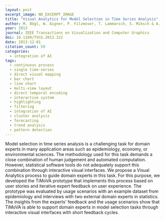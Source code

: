 ```yaml
---
layout: post
excerpt_image: NO_EXCERPT_IMAGE
title: "Visual Analytics for Model Selection in Time Series Analysis"
author: M. Bögl, W. Aigner, P. Filzmoser, T. Lammarsch, S. Miksch & A. Rind
year: 2013
journal: IEEE Transactions on Visualization and Computer Graphics
doi: 10.1109/TVCG.2013.222
date: 2013-12-01
citation_count: 59
categories:
  - integration of AI
tags:
  - continuous process
  - single time-series
  - direct visual mapping
  - bar chart
  - line chart
  - multi-view layout
  - direct temporal encoding
  - interactive system
  - highlighting
  - filtering
  - integration of AI
  - cluster analysis
  - forecasting
  - trend analysis
  - pattern detection
---
```

Model selection in time series analysis is a challenging task for domain experts in many application areas such as epidemiology, economy, or environmental sciences. The methodology used for this task demands a close combination of human judgement and automated computation. However, statistical software tools do not adequately support this combination through interactive visual interfaces. We propose a Visual Analytics process to guide domain experts in this task. For this purpose, we developed the TiMoVA prototype that implements this process based on user stories and iterative expert feedback on user experience. The prototype was evaluated by usage scenarios with an example dataset from epidemiology and interviews with two external domain experts in statistics. The insights from the experts' feedback and the usage scenarios show that TiMoVA is able to support domain experts in model selection tasks through interactive visual interfaces with short feedback cycles.
